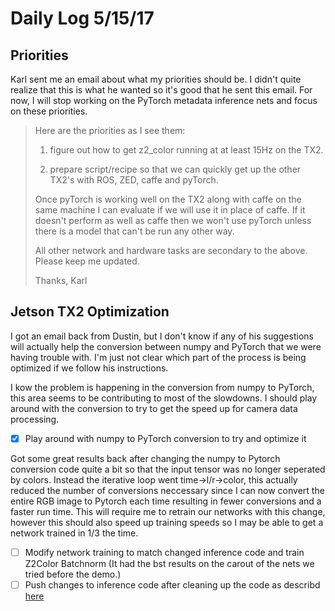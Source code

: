 # Daily Log 5/15/17

## Priorities

Karl sent me an email about what my priorities should be. I didn't quite realize that this is what he wanted so it's good that he sent this email. For now, I will stop working on the PyTorch metadata inference nets and focus on these priorities.

> Here are the priorities as I see them:
> 
> 1) figure out how to get z2_color running at at least 15Hz on the TX2.
> 
> 2) prepare script/recipe so that we can quickly get up the other TX2's with ROS, ZED, caffe and pyTorch.
> 
> Once pyTorch is working well on the TX2 along with caffe on the same machine I can evaluate if we will use it in place of caffe. If it doesn't perform as well as caffe then we won't use pyTorch unless there is a model that can't be run any other way.
> 
> All other network and hardware tasks are secondary to the above. Please keep me updated.
> 
> Thanks, Karl

## Jetson TX2 Optimization

I got an email back from Dustin, but I don't know if any of his suggestions will actually help the conversion between numpy and PyTorch that we were having trouble with. I'm just not clear which part of the process is being optimized if we follow his instructions.

I kow the problem is happening in the conversion from numpy to PyTorch, this area seems to be contributing to most of the slowdowns. I should play around with the conversion to try to get the speed up for camera data processing.

- [x] Play around with numpy to PyTorch conversion to try and optimize it

Got some great results back after changing the numpy to Pytorch conversion code quite a bit so that the input tensor was no longer seperated by colors. Instead the iterative loop went time->l/r->color, this actually reduced the number of conversions neccessary since I can now convert the entire RGB image to Pytorch each time resulting in fewer conversions and a faster run time. This will require me to retrain our networks with this change, however this should also speed up training speeds so I may be able to get a network trained in 1/3 the time.

- [ ] Modify network training to match changed inference code and train Z2Color Batchnorm (It had the bst results on the carout of the nets we tried before the demo.) 
- [ ] Push changes to inference code after cleaning up the code as describd [here](https://github.com/sauhaardac/Notes/blob/master/daily-logs/5-14-17.md#tx2-code-optiization)
